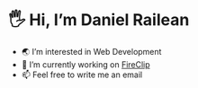 # 🖐 Hi, I’m Daniel Railean
- 🌏 I’m interested in Web Development
- 🚧 I’m currently working on [FireClip](https://github.com/ORAILS/FireClip)
- 📫 Feel free to write me an email
